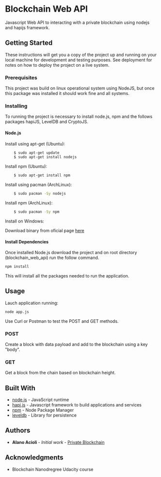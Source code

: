 # Blockchain Web API

Javascript Web API to interacting with a private blockchain using nodejs and hapijs framework.

## Getting Started

These instructions will get you a copy of the project up and running on your local machine for development and testing purposes. See deployment for notes on how to deploy the project on a live system.

### Prerequisites

This project was build on linux operational system using NodeJS, but once this package was installed it should work fine and all systems.

### Installing

To running the project is necessary to install node.js, npm and the follows packages hapiJS, LevelDB and CryptoJS.

#### Node.js

Install using apt-get (Ubuntu):

```bash
    $ sudo apt-get update
    $ sudo apt-get install nodejs
```
Install npm (Ubuntu):

```bash
    $ sudo apt-get install npm
```
Install using pacman (ArchLinux):

```bash
    $ sudo pacman -Sy nodejs
```
Install npm (ArchLinux):

```bash
    $ sudo pacman -Sy npm
```

Install on Windows:

Download binary from oficial page [here](https://nodejs.org/en/download/)


#### Install Dependencies

Once installed Node.js download the project and on root directory (blockchain_web_api) run the follow command.

```bash
npm install
```

This will install all the packages needed to run the application.

## Usage

Lauch application running:

```bash
node app.js
```

Use Curl or Postman to test the POST and GET methods.

### POST

Create a block with data payload and add to the blockchain using a key "body".

### GET 

Get a block from the chain based on blockchain height.

## Built With

* [node.js](https://nodejs.org/en/) - JavaScript runtime    
* [hapi.js](https://hapijs.com/) - Javascript framework to build applications and services
* [npm](https://www.npmjs.com/) - Node Package Manager
* [leveldb](http://leveldb.org/) - Library for persistence

## Authors

* **Alano Acioli** - *Initial work* - [Private Blockchain](https://github.com/aarodrigues/private_blockchain)

## Acknowledgments

* Blockchain Nanodregree Udacity course

